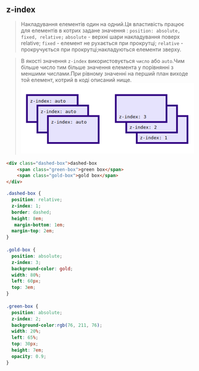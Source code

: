 ## z-index
>Накладування елементів один на одний.Ця властивість працює для елементів в котрих задане значення :
`position: absolute, fixed, relative;`
`absolute` - верхні шари накладування поверх relative;
`fixed` - елемент не рухається при прокрутці;
`relative` - прокручується при прокрутці;накладуються елементи зверху.

>В якості значення `z-index` використовується `число` або `auto`.Чим більше число тим більше значення елемента у порівнянні з меншими числами.При рівному значенні на перший план виходе той елемент, котрий в коді описаний нище.
![Image of yaktocat](foto.png)

```html
<div class="dashed-box">dashed-box
    <span class="green-box">green box</span>  
    <span class="gold-box">gold box</span>
</div>
```
```css
.dashed-box {
  position: relative;
  z-index: 1;
  border: dashed;
  height: 8em;
   margin-bottom: 1em;
  margin-top: 2em; 
}

.gold-box {
  position: absolute;
  z-index: 3;
  background-color: gold;
  width: 80%;
  left: 60px;
  top: 3em;
}

.green-box {
  position: absolute;
  z-index: 2;
  background-color:rgb(76, 211, 76);
  width: 20%;
  left: 65%;
  top: 30px;
  height: 7em;
  opacity: 0.9;
}
```